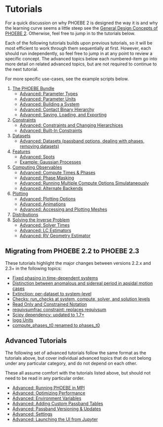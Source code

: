 # Tutorials

For a quick discussion on why PHOEBE 2 is designed the way it is and why the learning curve seems a little steep see the [General Design Concepts of PHOEBE 2](tutorials/design_concepts.ipynb).  Otherwise, feel free to jump in to the tutorials below.

Each of the following tutorials builds upon previous tutorials, so it will be most efficient to work through them sequentially at first. However, each should run independently, so feel free to jump in at any point to review a specific concept.  The advanced topics below each numbered-item go into more detail on related advanced topics, but are not required to continue to the next tutorial.

For more specific use-cases, see the example scripts below.

1. [The PHOEBE Bundle](tutorials/general_concepts.ipynb)
    * [Advanced: Parameter Types](tutorials/parameters.ipynb)
    * [Advanced: Parameter Units](tutorials/units.ipynb)
    * [Advanced: Building a System](tutorials/building_a_system.ipynb)
    * [Advanced: Contact Binary Hierarchy](tutorials/contact_binary_hierarchy.ipynb)
    * [Advanced: Saving, Loading, and Exporting](tutorials/saving_and_loading.ipynb)
2. [Constraints](tutorials/constraints.ipynb)
    * [Advanced: Constraints and Changing Hierarchices](tutorials/constraints_hierarchies.ipynb)
    * [Advanced: Built-In Constraints](tutorials/constraints_builtin.ipynb)
3. [Datasets](tutorials/datasets.ipynb)
    * [Advanced: Datasets (passband options, dealing with phases, removing datasets)](tutorials/datasets_advanced.ipynb)
4. [Features](tutorials/features.ipynb)
    * [Advanced: Spots](tutorials/spots.ipynb)
    * [Example: Gaussian Processes](examples/minimal_GPs.ipynb)
5. [Computing Observables](tutorials/compute.ipynb)
    * [Advanced: Compute Times & Phases](tutorials/compute_times_phases.ipynb)
    * [Advanced: Phase Masking](tutorials/mask_phases.ipynb)
    * [Advanced: Running Multiple Compute Options Simulataneously](tutorials/compute_multiple.ipynb)
    * [Advanced: Alternate Backends](tutorials/alternate_backends.ipynb)
6. [Plotting](tutorials/plotting.ipynb)
    * [Advanced: Plotting Options](tutorials/plotting_advanced.ipynb)
    * [Advanced: Animations](tutorials/animations.ipynb)
    * [Advanced: Accessing and Plotting Meshes](tutorials/meshes.ipynb)
7. [Distributions](tutorials/distributions.ipynb)
8. [Solving the Inverse Problem](tutorials/solver.ipynb)
    * [Advanced: Solver Times](tutorials/solver_times.ipynb)
    * [Advanced: LC Estimators](tutorials/LC_estimators.ipynb)
    * [Advanced: RV Geometry Estimator](tutorials/RV_estimators.ipynb)

## Migrating from PHOEBE 2.2 to PHOEBE 2.3

These tutorials highlight the major changes between versions 2.2.x and 2.3+ in the following topics:

* [Fixed phasing in time-dependent systems](tutorials/22_23_dpdt_phasing.ipynb)
* [Distinction between anomalous and sidereal period in apsidal motion cases](tutorials/22_23_period_anom.ipynb)
* [Extinction: per-dataset to system-level](tutorials/22_23_extinction.ipynb)
* [Checks: run_checks at system, compute, solver, and solution levels](tutorials/22_23_run_checks.ipynb)
* [Read Only and Constrained Notation](tutorials/22_23_readonly.ipynb)
* [requivsumfrac constraint: replaces requivsum](tutorials/22_23_requivsumfrac.ipynb)
* [Scipy dependency: updated to 1.7+](tutorials/22_23_scipy.ipynb)
* [logg Units](tutorials/22_23_logg_units.ipynb)
* [compute_phases_t0 renamed to phases_t0](tutorials/22_23_phases_t0.ipynb)


## Advanced Tutorials

The following set of advanced tutorials follow the same format as the tutorials above, but cover individual advanced topics that do not belong under any particular category, and do not depend on each other.

These all assume comfort with the tutorials listed above, but should not need to be read in any particular order.

* [Advanced: Running PHOEBE in MPI](tutorials/mpi.ipynb)
* [Advanced: Optimizing Performance](tutorials/optimizing.ipynb)
* [Advanced: Environment Variables](tutorials/envars.ipynb)
* [Advanced: Adding Custom Passband Tables](tutorials/passbands.ipynb)
* [Advanced: Passband Versioning & Updates](tutorials/passband_updates.ipynb)
* [Advanced: Settings](tutorials/settings.ipynb)
* [Advanced: Launching the UI from Jupyter](tutorials/ui_jupyter.ipynb)

